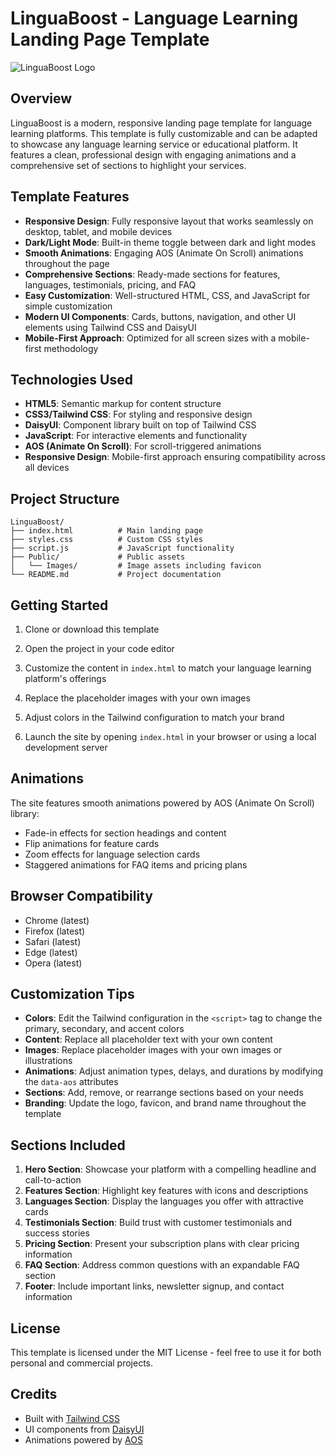 # LinguaBoost - Language Learning Landing Page Template

![LinguaBoost Logo](https://placehold.co/600x400/4F46E5/FFFFFF?text=LinguaBoost)

## Overview

LinguaBoost is a modern, responsive landing page template for language learning platforms. This template is fully customizable and can be adapted to showcase any language learning service or educational platform. It features a clean, professional design with engaging animations and a comprehensive set of sections to highlight your services.

## Template Features

- **Responsive Design**: Fully responsive layout that works seamlessly on desktop, tablet, and mobile devices
- **Dark/Light Mode**: Built-in theme toggle between dark and light modes
- **Smooth Animations**: Engaging AOS (Animate On Scroll) animations throughout the page
- **Comprehensive Sections**: Ready-made sections for features, languages, testimonials, pricing, and FAQ
- **Easy Customization**: Well-structured HTML, CSS, and JavaScript for simple customization
- **Modern UI Components**: Cards, buttons, navigation, and other UI elements using Tailwind CSS and DaisyUI
- **Mobile-First Approach**: Optimized for all screen sizes with a mobile-first methodology

## Technologies Used

- **HTML5**: Semantic markup for content structure
- **CSS3/Tailwind CSS**: For styling and responsive design
- **DaisyUI**: Component library built on top of Tailwind CSS
- **JavaScript**: For interactive elements and functionality
- **AOS (Animate On Scroll)**: For scroll-triggered animations
- **Responsive Design**: Mobile-first approach ensuring compatibility across all devices

## Project Structure

```
LinguaBoost/
├── index.html          # Main landing page
├── styles.css          # Custom CSS styles
├── script.js           # JavaScript functionality
├── Public/             # Public assets
│   └── Images/         # Image assets including favicon
└── README.md           # Project documentation
```

## Getting Started

1. Clone or download this template

2. Open the project in your code editor

3. Customize the content in `index.html` to match your language learning platform's offerings

4. Replace the placeholder images with your own images

5. Adjust colors in the Tailwind configuration to match your brand

6. Launch the site by opening `index.html` in your browser or using a local development server

## Animations

The site features smooth animations powered by AOS (Animate On Scroll) library:

- Fade-in effects for section headings and content
- Flip animations for feature cards
- Zoom effects for language selection cards
- Staggered animations for FAQ items and pricing plans

## Browser Compatibility

- Chrome (latest)
- Firefox (latest)
- Safari (latest)
- Edge (latest)
- Opera (latest)

## Customization Tips

- **Colors**: Edit the Tailwind configuration in the `<script>` tag to change the primary, secondary, and accent colors
- **Content**: Replace all placeholder text with your own content
- **Images**: Replace placeholder images with your own images or illustrations
- **Animations**: Adjust animation types, delays, and durations by modifying the `data-aos` attributes
- **Sections**: Add, remove, or rearrange sections based on your needs
- **Branding**: Update the logo, favicon, and brand name throughout the template

## Sections Included

1. **Hero Section**: Showcase your platform with a compelling headline and call-to-action
2. **Features Section**: Highlight key features with icons and descriptions
3. **Languages Section**: Display the languages you offer with attractive cards
4. **Testimonials Section**: Build trust with customer testimonials and success stories
5. **Pricing Section**: Present your subscription plans with clear pricing information
6. **FAQ Section**: Address common questions with an expandable FAQ section
7. **Footer**: Include important links, newsletter signup, and contact information

## License

This template is licensed under the MIT License - feel free to use it for both personal and commercial projects.

## Credits

- Built with [Tailwind CSS](https://tailwindcss.com/)
- UI components from [DaisyUI](https://daisyui.com/)
- Animations powered by [AOS](https://michalsnik.github.io/aos/)
